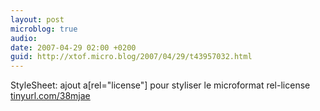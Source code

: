 ```yaml
---
layout: post
microblog: true
audio: 
date: 2007-04-29 02:00 +0200
guid: http://xtof.micro.blog/2007/04/29/t43957032.html
---
```

StyleSheet: ajout a[rel="license"] pour styliser le microformat rel-license [tinyurl.com/38mjae](http://tinyurl.com/38mjae)
